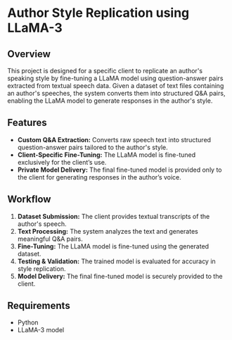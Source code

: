 # Author Style Replication using LLaMA-3

## Overview
This project is designed for a specific client to replicate an author's speaking style by fine-tuning a LLaMA model using question-answer pairs extracted from textual speech data. Given a dataset of text files containing an author's speeches, the system converts them into structured Q&A pairs, enabling the LLaMA model to generate responses in the author's style.

## Features
- **Custom Q&A Extraction:** Converts raw speech text into structured question-answer pairs tailored to the author's style.
- **Client-Specific Fine-Tuning:** The LLaMA model is fine-tuned exclusively for the client’s use.
- **Private Model Delivery:** The final fine-tuned model is provided only to the client for generating responses in the author’s voice.

## Workflow
1. **Dataset Submission:** The client provides textual transcripts of the author's speech.
2. **Text Processing:** The system analyzes the text and generates meaningful Q&A pairs.
3. **Fine-Tuning:** The LLaMA model is fine-tuned using the generated dataset.
4. **Testing & Validation:** The trained model is evaluated for accuracy in style replication.
5. **Model Delivery:** The final fine-tuned model is securely provided to the client.

## Requirements
- Python
- LLaMA-3 model